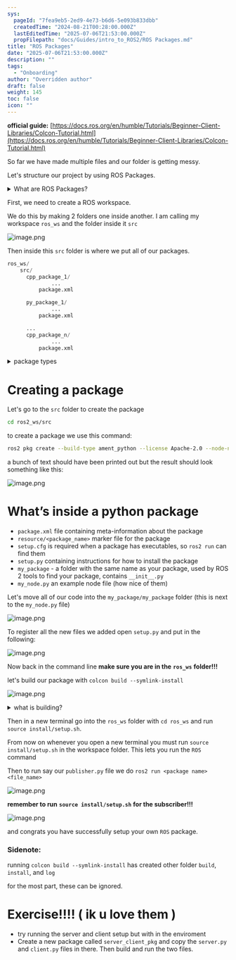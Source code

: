 ```yaml
---
sys:
  pageId: "7fea9eb5-2ed9-4e73-b6d6-5e093b833dbb"
  createdTime: "2024-08-21T00:28:00.000Z"
  lastEditedTime: "2025-07-06T21:53:00.000Z"
  propFilepath: "docs/Guides/intro_to_ROS2/ROS Packages.md"
title: "ROS Packages"
date: "2025-07-06T21:53:00.000Z"
description: ""
tags:
  - "Onboarding"
author: "Overridden author"
draft: false
weight: 145
toc: false
icon: ""
---
```


**official guide:** [https://docs.ros.org/en/humble/Tutorials/Beginner-Client-Libraries/Colcon-Tutorial.html](https://docs.ros.org/en/humble/Tutorials/Beginner-Client-Libraries/Colcon-Tutorial.html)

So far we have made multiple files and our folder is getting messy.

Let's structure our project by using ROS Packages.

<details>
      <summary>What are ROS Packages?</summary>
      ROS Packages are, as the name implies, packages of code that are highly sharable between ROS developers.
  </details>

First, we need to create a ROS workspace.

We do this by making 2 folders one inside another. I am calling my workspace `ros_ws` and the folder inside it `src`

![image.png](https://prod-files-secure.s3.us-west-2.amazonaws.com/d518164a-d88e-44d1-a4ee-3adb3bd8bce0/70706947-fd18-4537-a67b-e12946812d31/image.png?X-Amz-Algorithm=AWS4-HMAC-SHA256&X-Amz-Content-Sha256=UNSIGNED-PAYLOAD&X-Amz-Credential=ASIAZI2LB4664PQBKKX7%2F20250717%2Fus-west-2%2Fs3%2Faws4_request&X-Amz-Date=20250717T210838Z&X-Amz-Expires=3600&X-Amz-Security-Token=IQoJb3JpZ2luX2VjEGUaCXVzLXdlc3QtMiJHMEUCIA%2FzFJhwNASN%2Fohky1tzYMXNk0qkoMXiXYTJPYyaNU0IAiEArEwxy2FIgp7XuwIylQoC0UlVobkYaCUwiayZAf%2Fq%2BZcq%2FwMIfRAAGgw2Mzc0MjMxODM4MDUiDKPumHrJCvdcAUH8mCrcA5EKApj4ZfWbmxAy0AM3StTpHwTFrYf7DVgWYlt0dWOEyjO9oefWh8w1gdIMkl1DMRPqSJjI79datjG06%2Fdc7C5oH3BsgOgn%2BQ0K6NpWs2IFfwYlvssmIqqo9jBBuSQ%2Bw7prkrBlDyhYHSOuSWQScIbvQN8CMoHzT9paaYapEzOc7NtqWbKLvN%2FCJTFQYY9LWe4w79iYABRliBVAbpwhIWuj2oXO74ex1QkJMkTaWUvimvm24EjifyyNdjwKCsLz04krOecBZU7myxI2WD1n5nOEyot%2BE0BD2HQfKHre9Vx2weeEVz%2BbMCYGMcplLy7C7xm7EkNlpbb9mcfr27xmbxuvleRp2E4bs4sPwopqmFknhzOsl84CQX%2BUf5NIr%2F0dFLFTiPV8Ylr748Ea5A0KQwYz1k5bodpZw9%2FA6eC9dsPK4OopYuGsX6JxUC%2Ba6f18SVi2UeNk7noHXF2lFD976FBaaQK1g1qIRIikKeeUg5WbKuB86c2%2FeuWJ2QuVjl%2FuQiLiZ0A71HgcjcHrFbyYIHBQnrKsRVfW%2B0xv%2FwRlkDMEl8nrNjfuuiNhhmRN88QipQeLC4xq3SoUa9JsrwZ6L266DKcCyZkboG1VBVnQ%2BKjZCOsoVoMPCu2zaOqUMLq45cMGOqUBBlGHEgERcSWIMJVepr90iAT5UuadDmLn1BDNfmX1nsywL8wegRh0Yo8CGLPTT0FhI3dQkEw5wIiDpEt0aBYfpg0Ld5LXXdMHrR1d%2B%2B0bb3MIr2z%2FpSzQaCz7uiLafVsjtVQRS0Gl5I33lE4tPzIHKaJeYHwUDCFWqN0J8QTJf8gVo2nOGn%2BIx3EzYPlwjF2jKWVcp2K65ZP9fBlg%2FuHcm5YVEts7&X-Amz-Signature=2c44a7af0bb61713e32bb327e90842ad932c571a12a663885cd8445deaef6767&X-Amz-SignedHeaders=host&x-amz-checksum-mode=ENABLED&x-id=GetObject)

Then inside this `src` folder is where we put all of our packages.

```python
ros_ws/
    src/
      cpp_package_1/
		      ...
          package.xml

      py_package_1/
		      ...
          package.xml

      ...
      cpp_package_n/
		      ...
          package.xml

```

<details>

<summary>package types</summary>

packages can be either `C++` or python.

the intern file structure is different for each but for this guide we will stick to creating python packages

</details>

# Creating a package

Let's go to the `src` folder to create the package

```bash
cd ros2_ws/src
```

to create a package we use this command:

```bash
ros2 pkg create --build-type ament_python --license Apache-2.0 --node-name my_node my_package
```

a bunch of text should have been printed out but the result should look something like this:

![image.png](https://prod-files-secure.s3.us-west-2.amazonaws.com/d518164a-d88e-44d1-a4ee-3adb3bd8bce0/e6cf1e3f-8512-4a3e-b131-079f800bf3e8/image.png?X-Amz-Algorithm=AWS4-HMAC-SHA256&X-Amz-Content-Sha256=UNSIGNED-PAYLOAD&X-Amz-Credential=ASIAZI2LB4664PQBKKX7%2F20250717%2Fus-west-2%2Fs3%2Faws4_request&X-Amz-Date=20250717T210838Z&X-Amz-Expires=3600&X-Amz-Security-Token=IQoJb3JpZ2luX2VjEGUaCXVzLXdlc3QtMiJHMEUCIA%2FzFJhwNASN%2Fohky1tzYMXNk0qkoMXiXYTJPYyaNU0IAiEArEwxy2FIgp7XuwIylQoC0UlVobkYaCUwiayZAf%2Fq%2BZcq%2FwMIfRAAGgw2Mzc0MjMxODM4MDUiDKPumHrJCvdcAUH8mCrcA5EKApj4ZfWbmxAy0AM3StTpHwTFrYf7DVgWYlt0dWOEyjO9oefWh8w1gdIMkl1DMRPqSJjI79datjG06%2Fdc7C5oH3BsgOgn%2BQ0K6NpWs2IFfwYlvssmIqqo9jBBuSQ%2Bw7prkrBlDyhYHSOuSWQScIbvQN8CMoHzT9paaYapEzOc7NtqWbKLvN%2FCJTFQYY9LWe4w79iYABRliBVAbpwhIWuj2oXO74ex1QkJMkTaWUvimvm24EjifyyNdjwKCsLz04krOecBZU7myxI2WD1n5nOEyot%2BE0BD2HQfKHre9Vx2weeEVz%2BbMCYGMcplLy7C7xm7EkNlpbb9mcfr27xmbxuvleRp2E4bs4sPwopqmFknhzOsl84CQX%2BUf5NIr%2F0dFLFTiPV8Ylr748Ea5A0KQwYz1k5bodpZw9%2FA6eC9dsPK4OopYuGsX6JxUC%2Ba6f18SVi2UeNk7noHXF2lFD976FBaaQK1g1qIRIikKeeUg5WbKuB86c2%2FeuWJ2QuVjl%2FuQiLiZ0A71HgcjcHrFbyYIHBQnrKsRVfW%2B0xv%2FwRlkDMEl8nrNjfuuiNhhmRN88QipQeLC4xq3SoUa9JsrwZ6L266DKcCyZkboG1VBVnQ%2BKjZCOsoVoMPCu2zaOqUMLq45cMGOqUBBlGHEgERcSWIMJVepr90iAT5UuadDmLn1BDNfmX1nsywL8wegRh0Yo8CGLPTT0FhI3dQkEw5wIiDpEt0aBYfpg0Ld5LXXdMHrR1d%2B%2B0bb3MIr2z%2FpSzQaCz7uiLafVsjtVQRS0Gl5I33lE4tPzIHKaJeYHwUDCFWqN0J8QTJf8gVo2nOGn%2BIx3EzYPlwjF2jKWVcp2K65ZP9fBlg%2FuHcm5YVEts7&X-Amz-Signature=6bac43fe1e4b07a4647b87d7c29819471e9c6f7f2a14d314c493d15b04a49f2a&X-Amz-SignedHeaders=host&x-amz-checksum-mode=ENABLED&x-id=GetObject)

# What’s inside a python package

- `package.xml` file containing meta-information about the package
- `resource/<package_name>` marker file for the package
- `setup.cfg` is required when a package has executables, so `ros2 run` can find them
- `setup.py` containing instructions for how to install the package
- `my_package` - a folder with the same name as your package, used by ROS 2 tools to find your package, contains `__init__.py`
- `my_node.py` an example node file (how nice of them)

Let's move all of our code into the `my_package/my_package` folder (this is next to the `my_node.py` file)

![image.png](https://prod-files-secure.s3.us-west-2.amazonaws.com/d518164a-d88e-44d1-a4ee-3adb3bd8bce0/9ce58f11-0da9-4d3e-b86d-506a9685d378/image.png?X-Amz-Algorithm=AWS4-HMAC-SHA256&X-Amz-Content-Sha256=UNSIGNED-PAYLOAD&X-Amz-Credential=ASIAZI2LB4664PQBKKX7%2F20250717%2Fus-west-2%2Fs3%2Faws4_request&X-Amz-Date=20250717T210838Z&X-Amz-Expires=3600&X-Amz-Security-Token=IQoJb3JpZ2luX2VjEGUaCXVzLXdlc3QtMiJHMEUCIA%2FzFJhwNASN%2Fohky1tzYMXNk0qkoMXiXYTJPYyaNU0IAiEArEwxy2FIgp7XuwIylQoC0UlVobkYaCUwiayZAf%2Fq%2BZcq%2FwMIfRAAGgw2Mzc0MjMxODM4MDUiDKPumHrJCvdcAUH8mCrcA5EKApj4ZfWbmxAy0AM3StTpHwTFrYf7DVgWYlt0dWOEyjO9oefWh8w1gdIMkl1DMRPqSJjI79datjG06%2Fdc7C5oH3BsgOgn%2BQ0K6NpWs2IFfwYlvssmIqqo9jBBuSQ%2Bw7prkrBlDyhYHSOuSWQScIbvQN8CMoHzT9paaYapEzOc7NtqWbKLvN%2FCJTFQYY9LWe4w79iYABRliBVAbpwhIWuj2oXO74ex1QkJMkTaWUvimvm24EjifyyNdjwKCsLz04krOecBZU7myxI2WD1n5nOEyot%2BE0BD2HQfKHre9Vx2weeEVz%2BbMCYGMcplLy7C7xm7EkNlpbb9mcfr27xmbxuvleRp2E4bs4sPwopqmFknhzOsl84CQX%2BUf5NIr%2F0dFLFTiPV8Ylr748Ea5A0KQwYz1k5bodpZw9%2FA6eC9dsPK4OopYuGsX6JxUC%2Ba6f18SVi2UeNk7noHXF2lFD976FBaaQK1g1qIRIikKeeUg5WbKuB86c2%2FeuWJ2QuVjl%2FuQiLiZ0A71HgcjcHrFbyYIHBQnrKsRVfW%2B0xv%2FwRlkDMEl8nrNjfuuiNhhmRN88QipQeLC4xq3SoUa9JsrwZ6L266DKcCyZkboG1VBVnQ%2BKjZCOsoVoMPCu2zaOqUMLq45cMGOqUBBlGHEgERcSWIMJVepr90iAT5UuadDmLn1BDNfmX1nsywL8wegRh0Yo8CGLPTT0FhI3dQkEw5wIiDpEt0aBYfpg0Ld5LXXdMHrR1d%2B%2B0bb3MIr2z%2FpSzQaCz7uiLafVsjtVQRS0Gl5I33lE4tPzIHKaJeYHwUDCFWqN0J8QTJf8gVo2nOGn%2BIx3EzYPlwjF2jKWVcp2K65ZP9fBlg%2FuHcm5YVEts7&X-Amz-Signature=9a3482698a91ee79ccd6cf9319382a5a1bb2c1427234b5be723371174309e75c&X-Amz-SignedHeaders=host&x-amz-checksum-mode=ENABLED&x-id=GetObject)

To register all the new files we added open `setup.py` and put in the following:

![image.png](https://prod-files-secure.s3.us-west-2.amazonaws.com/d518164a-d88e-44d1-a4ee-3adb3bd8bce0/1cd7c262-4cae-4496-9d75-c178537d24a2/image.png?X-Amz-Algorithm=AWS4-HMAC-SHA256&X-Amz-Content-Sha256=UNSIGNED-PAYLOAD&X-Amz-Credential=ASIAZI2LB4664PQBKKX7%2F20250717%2Fus-west-2%2Fs3%2Faws4_request&X-Amz-Date=20250717T210838Z&X-Amz-Expires=3600&X-Amz-Security-Token=IQoJb3JpZ2luX2VjEGUaCXVzLXdlc3QtMiJHMEUCIA%2FzFJhwNASN%2Fohky1tzYMXNk0qkoMXiXYTJPYyaNU0IAiEArEwxy2FIgp7XuwIylQoC0UlVobkYaCUwiayZAf%2Fq%2BZcq%2FwMIfRAAGgw2Mzc0MjMxODM4MDUiDKPumHrJCvdcAUH8mCrcA5EKApj4ZfWbmxAy0AM3StTpHwTFrYf7DVgWYlt0dWOEyjO9oefWh8w1gdIMkl1DMRPqSJjI79datjG06%2Fdc7C5oH3BsgOgn%2BQ0K6NpWs2IFfwYlvssmIqqo9jBBuSQ%2Bw7prkrBlDyhYHSOuSWQScIbvQN8CMoHzT9paaYapEzOc7NtqWbKLvN%2FCJTFQYY9LWe4w79iYABRliBVAbpwhIWuj2oXO74ex1QkJMkTaWUvimvm24EjifyyNdjwKCsLz04krOecBZU7myxI2WD1n5nOEyot%2BE0BD2HQfKHre9Vx2weeEVz%2BbMCYGMcplLy7C7xm7EkNlpbb9mcfr27xmbxuvleRp2E4bs4sPwopqmFknhzOsl84CQX%2BUf5NIr%2F0dFLFTiPV8Ylr748Ea5A0KQwYz1k5bodpZw9%2FA6eC9dsPK4OopYuGsX6JxUC%2Ba6f18SVi2UeNk7noHXF2lFD976FBaaQK1g1qIRIikKeeUg5WbKuB86c2%2FeuWJ2QuVjl%2FuQiLiZ0A71HgcjcHrFbyYIHBQnrKsRVfW%2B0xv%2FwRlkDMEl8nrNjfuuiNhhmRN88QipQeLC4xq3SoUa9JsrwZ6L266DKcCyZkboG1VBVnQ%2BKjZCOsoVoMPCu2zaOqUMLq45cMGOqUBBlGHEgERcSWIMJVepr90iAT5UuadDmLn1BDNfmX1nsywL8wegRh0Yo8CGLPTT0FhI3dQkEw5wIiDpEt0aBYfpg0Ld5LXXdMHrR1d%2B%2B0bb3MIr2z%2FpSzQaCz7uiLafVsjtVQRS0Gl5I33lE4tPzIHKaJeYHwUDCFWqN0J8QTJf8gVo2nOGn%2BIx3EzYPlwjF2jKWVcp2K65ZP9fBlg%2FuHcm5YVEts7&X-Amz-Signature=e76c60bb02ae296fa69351172f4ee792bfcd4f0f02cff4c2da09848b824d01ba&X-Amz-SignedHeaders=host&x-amz-checksum-mode=ENABLED&x-id=GetObject)

Now back in the command line **make sure you are in the** **`ros_ws`** **folder!!!**

let's build our package with `colcon build --symlink-install`

![image.png](https://prod-files-secure.s3.us-west-2.amazonaws.com/d518164a-d88e-44d1-a4ee-3adb3bd8bce0/2f2a0d27-b173-48fd-b189-5f5c0ce65619/image.png?X-Amz-Algorithm=AWS4-HMAC-SHA256&X-Amz-Content-Sha256=UNSIGNED-PAYLOAD&X-Amz-Credential=ASIAZI2LB4664PQBKKX7%2F20250717%2Fus-west-2%2Fs3%2Faws4_request&X-Amz-Date=20250717T210838Z&X-Amz-Expires=3600&X-Amz-Security-Token=IQoJb3JpZ2luX2VjEGUaCXVzLXdlc3QtMiJHMEUCIA%2FzFJhwNASN%2Fohky1tzYMXNk0qkoMXiXYTJPYyaNU0IAiEArEwxy2FIgp7XuwIylQoC0UlVobkYaCUwiayZAf%2Fq%2BZcq%2FwMIfRAAGgw2Mzc0MjMxODM4MDUiDKPumHrJCvdcAUH8mCrcA5EKApj4ZfWbmxAy0AM3StTpHwTFrYf7DVgWYlt0dWOEyjO9oefWh8w1gdIMkl1DMRPqSJjI79datjG06%2Fdc7C5oH3BsgOgn%2BQ0K6NpWs2IFfwYlvssmIqqo9jBBuSQ%2Bw7prkrBlDyhYHSOuSWQScIbvQN8CMoHzT9paaYapEzOc7NtqWbKLvN%2FCJTFQYY9LWe4w79iYABRliBVAbpwhIWuj2oXO74ex1QkJMkTaWUvimvm24EjifyyNdjwKCsLz04krOecBZU7myxI2WD1n5nOEyot%2BE0BD2HQfKHre9Vx2weeEVz%2BbMCYGMcplLy7C7xm7EkNlpbb9mcfr27xmbxuvleRp2E4bs4sPwopqmFknhzOsl84CQX%2BUf5NIr%2F0dFLFTiPV8Ylr748Ea5A0KQwYz1k5bodpZw9%2FA6eC9dsPK4OopYuGsX6JxUC%2Ba6f18SVi2UeNk7noHXF2lFD976FBaaQK1g1qIRIikKeeUg5WbKuB86c2%2FeuWJ2QuVjl%2FuQiLiZ0A71HgcjcHrFbyYIHBQnrKsRVfW%2B0xv%2FwRlkDMEl8nrNjfuuiNhhmRN88QipQeLC4xq3SoUa9JsrwZ6L266DKcCyZkboG1VBVnQ%2BKjZCOsoVoMPCu2zaOqUMLq45cMGOqUBBlGHEgERcSWIMJVepr90iAT5UuadDmLn1BDNfmX1nsywL8wegRh0Yo8CGLPTT0FhI3dQkEw5wIiDpEt0aBYfpg0Ld5LXXdMHrR1d%2B%2B0bb3MIr2z%2FpSzQaCz7uiLafVsjtVQRS0Gl5I33lE4tPzIHKaJeYHwUDCFWqN0J8QTJf8gVo2nOGn%2BIx3EzYPlwjF2jKWVcp2K65ZP9fBlg%2FuHcm5YVEts7&X-Amz-Signature=068d0fe5ae84416d4d5037030f978038ca698d915aa84c96e3b602d67611a9df&X-Amz-SignedHeaders=host&x-amz-checksum-mode=ENABLED&x-id=GetObject)

<details>

<summary>what is building?</summary>

if you are a CS major at Rose-Hulman you will learn the answer to this in CSSE132

but TLDR; is it combines all the code files into one program that can be run easily 

</details>

Then in a new terminal go into the `ros_ws` folder with `cd ros_ws` and run `source install/setup.sh`. 

From now on whenever you open a new terminal you must run `source install/setup.sh` in the workspace folder. This lets you run the `ROS` command

Then to run say our `publisher.py` file we do `ros2 run <package name> <file_name>`

![image.png](https://prod-files-secure.s3.us-west-2.amazonaws.com/d518164a-d88e-44d1-a4ee-3adb3bd8bce0/4f4b1219-3a44-4632-aa0a-ce3471699f59/image.png?X-Amz-Algorithm=AWS4-HMAC-SHA256&X-Amz-Content-Sha256=UNSIGNED-PAYLOAD&X-Amz-Credential=ASIAZI2LB4664PQBKKX7%2F20250717%2Fus-west-2%2Fs3%2Faws4_request&X-Amz-Date=20250717T210838Z&X-Amz-Expires=3600&X-Amz-Security-Token=IQoJb3JpZ2luX2VjEGUaCXVzLXdlc3QtMiJHMEUCIA%2FzFJhwNASN%2Fohky1tzYMXNk0qkoMXiXYTJPYyaNU0IAiEArEwxy2FIgp7XuwIylQoC0UlVobkYaCUwiayZAf%2Fq%2BZcq%2FwMIfRAAGgw2Mzc0MjMxODM4MDUiDKPumHrJCvdcAUH8mCrcA5EKApj4ZfWbmxAy0AM3StTpHwTFrYf7DVgWYlt0dWOEyjO9oefWh8w1gdIMkl1DMRPqSJjI79datjG06%2Fdc7C5oH3BsgOgn%2BQ0K6NpWs2IFfwYlvssmIqqo9jBBuSQ%2Bw7prkrBlDyhYHSOuSWQScIbvQN8CMoHzT9paaYapEzOc7NtqWbKLvN%2FCJTFQYY9LWe4w79iYABRliBVAbpwhIWuj2oXO74ex1QkJMkTaWUvimvm24EjifyyNdjwKCsLz04krOecBZU7myxI2WD1n5nOEyot%2BE0BD2HQfKHre9Vx2weeEVz%2BbMCYGMcplLy7C7xm7EkNlpbb9mcfr27xmbxuvleRp2E4bs4sPwopqmFknhzOsl84CQX%2BUf5NIr%2F0dFLFTiPV8Ylr748Ea5A0KQwYz1k5bodpZw9%2FA6eC9dsPK4OopYuGsX6JxUC%2Ba6f18SVi2UeNk7noHXF2lFD976FBaaQK1g1qIRIikKeeUg5WbKuB86c2%2FeuWJ2QuVjl%2FuQiLiZ0A71HgcjcHrFbyYIHBQnrKsRVfW%2B0xv%2FwRlkDMEl8nrNjfuuiNhhmRN88QipQeLC4xq3SoUa9JsrwZ6L266DKcCyZkboG1VBVnQ%2BKjZCOsoVoMPCu2zaOqUMLq45cMGOqUBBlGHEgERcSWIMJVepr90iAT5UuadDmLn1BDNfmX1nsywL8wegRh0Yo8CGLPTT0FhI3dQkEw5wIiDpEt0aBYfpg0Ld5LXXdMHrR1d%2B%2B0bb3MIr2z%2FpSzQaCz7uiLafVsjtVQRS0Gl5I33lE4tPzIHKaJeYHwUDCFWqN0J8QTJf8gVo2nOGn%2BIx3EzYPlwjF2jKWVcp2K65ZP9fBlg%2FuHcm5YVEts7&X-Amz-Signature=fbcfc60482d54344bf538ca3776d98ff638747cb64343d8fd2be0d07623c863a&X-Amz-SignedHeaders=host&x-amz-checksum-mode=ENABLED&x-id=GetObject)

**remember to run** **`source install/setup.sh`** **for the subscriber!!!**

![image.png](https://prod-files-secure.s3.us-west-2.amazonaws.com/d518164a-d88e-44d1-a4ee-3adb3bd8bce0/02121119-dad4-49ec-8356-c956108b4243/image.png?X-Amz-Algorithm=AWS4-HMAC-SHA256&X-Amz-Content-Sha256=UNSIGNED-PAYLOAD&X-Amz-Credential=ASIAZI2LB4664PQBKKX7%2F20250717%2Fus-west-2%2Fs3%2Faws4_request&X-Amz-Date=20250717T210838Z&X-Amz-Expires=3600&X-Amz-Security-Token=IQoJb3JpZ2luX2VjEGUaCXVzLXdlc3QtMiJHMEUCIA%2FzFJhwNASN%2Fohky1tzYMXNk0qkoMXiXYTJPYyaNU0IAiEArEwxy2FIgp7XuwIylQoC0UlVobkYaCUwiayZAf%2Fq%2BZcq%2FwMIfRAAGgw2Mzc0MjMxODM4MDUiDKPumHrJCvdcAUH8mCrcA5EKApj4ZfWbmxAy0AM3StTpHwTFrYf7DVgWYlt0dWOEyjO9oefWh8w1gdIMkl1DMRPqSJjI79datjG06%2Fdc7C5oH3BsgOgn%2BQ0K6NpWs2IFfwYlvssmIqqo9jBBuSQ%2Bw7prkrBlDyhYHSOuSWQScIbvQN8CMoHzT9paaYapEzOc7NtqWbKLvN%2FCJTFQYY9LWe4w79iYABRliBVAbpwhIWuj2oXO74ex1QkJMkTaWUvimvm24EjifyyNdjwKCsLz04krOecBZU7myxI2WD1n5nOEyot%2BE0BD2HQfKHre9Vx2weeEVz%2BbMCYGMcplLy7C7xm7EkNlpbb9mcfr27xmbxuvleRp2E4bs4sPwopqmFknhzOsl84CQX%2BUf5NIr%2F0dFLFTiPV8Ylr748Ea5A0KQwYz1k5bodpZw9%2FA6eC9dsPK4OopYuGsX6JxUC%2Ba6f18SVi2UeNk7noHXF2lFD976FBaaQK1g1qIRIikKeeUg5WbKuB86c2%2FeuWJ2QuVjl%2FuQiLiZ0A71HgcjcHrFbyYIHBQnrKsRVfW%2B0xv%2FwRlkDMEl8nrNjfuuiNhhmRN88QipQeLC4xq3SoUa9JsrwZ6L266DKcCyZkboG1VBVnQ%2BKjZCOsoVoMPCu2zaOqUMLq45cMGOqUBBlGHEgERcSWIMJVepr90iAT5UuadDmLn1BDNfmX1nsywL8wegRh0Yo8CGLPTT0FhI3dQkEw5wIiDpEt0aBYfpg0Ld5LXXdMHrR1d%2B%2B0bb3MIr2z%2FpSzQaCz7uiLafVsjtVQRS0Gl5I33lE4tPzIHKaJeYHwUDCFWqN0J8QTJf8gVo2nOGn%2BIx3EzYPlwjF2jKWVcp2K65ZP9fBlg%2FuHcm5YVEts7&X-Amz-Signature=20e7b2e357d3250064b20b2181e5f6b99490d7716175b199d63b303d7d2affd9&X-Amz-SignedHeaders=host&x-amz-checksum-mode=ENABLED&x-id=GetObject)

and congrats you have successfully setup your own `ROS` package.

### Sidenote:

running `colcon build --symlink-install` has created other folder `build`, `install`, and `log`

for the most part, these can be ignored.

# Exercise!!!! ( ik u love them )

- try running the server and client setup but with in the enviroment
- Create a new package called `server_client_pkg` and copy the `server.py` and `client.py` files in there. Then build and run the two files.
